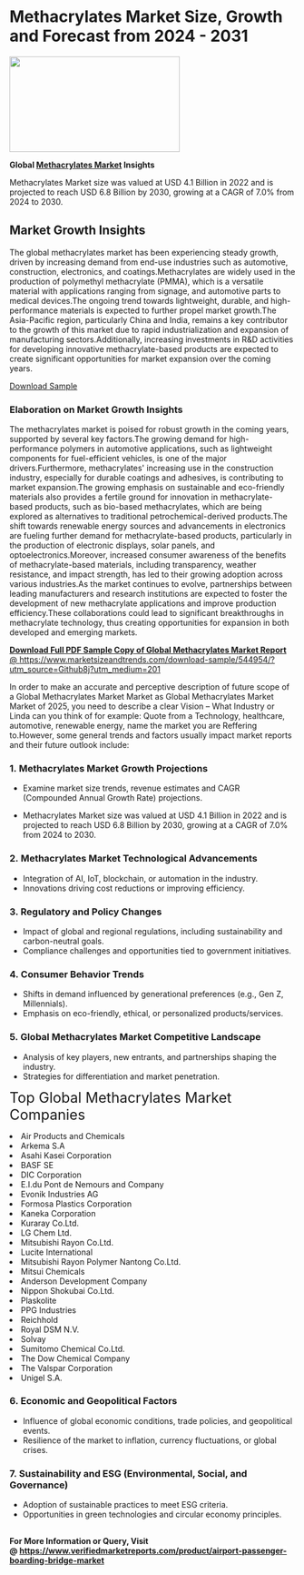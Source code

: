 <H1>Methacrylates Market Size, Growth and Forecast from 2024 - 2031</H1><img class="aligncenter size-medium wp-image-584254" src="https://thirdeyenews.in/wp-content/uploads/2024/09/Global-Market-Research-300x168.jpeg" alt="" width="300" height="168" /><p><strong>Global&nbsp;<a href="https://www.marketsizeandtrends.com/download-sample/544954/?utm_source=Github8j?utm_medium=201">Methacrylates Market</a> Insights</strong></p><p>Methacrylates Market size was valued at USD 4.1 Billion in 2022 and is projected to reach USD 6.8 Billion by 2030, growing at a CAGR of 7.0% from 2024 to 2030.</p><p><h2>Market Growth Insights</h2> The global methacrylates market has been experiencing steady growth, driven by increasing demand from end-use industries such as automotive, construction, electronics, and coatings.Methacrylates are widely used in the production of polymethyl methacrylate (PMMA), which is a versatile material with applications ranging from signage, and automotive parts to medical devices.The ongoing trend towards lightweight, durable, and high-performance materials is expected to further propel market growth.The Asia-Pacific region, particularly China and India, remains a key contributor to the growth of this market due to rapid industrialization and expansion of manufacturing sectors.Additionally, increasing investments in R&D activities for developing innovative methacrylate-based products are expected to create significant opportunities for market expansion over the coming years.<p><a href="your-sample-link.com">Download Sample</a></p> <h3>Elaboration on Market Growth Insights</h3> The methacrylates market is poised for robust growth in the coming years, supported by several key factors.The growing demand for high-performance polymers in automotive applications, such as lightweight components for fuel-efficient vehicles, is one of the major drivers.Furthermore, methacrylates' increasing use in the construction industry, especially for durable coatings and adhesives, is contributing to market expansion.The growing emphasis on sustainable and eco-friendly materials also provides a fertile ground for innovation in methacrylate-based products, such as bio-based methacrylates, which are being explored as alternatives to traditional petrochemical-derived products.The shift towards renewable energy sources and advancements in electronics are fueling further demand for methacrylate-based products, particularly in the production of electronic displays, solar panels, and optoelectronics.Moreover, increased consumer awareness of the benefits of methacrylate-based materials, including transparency, weather resistance, and impact strength, has led to their growing adoption across various industries.As the market continues to evolve, partnerships between leading manufacturers and research institutions are expected to foster the development of new methacrylate applications and improve production efficiency.These collaborations could lead to significant breakthroughs in methacrylate technology, thus creating opportunities for expansion in both developed and emerging markets.<p><a href="your-more-insights-link.com"></p><p><span class=""><strong>Download Full PDF Sample Copy of Global Methacrylates Market Report</strong> @ <a href="https://www.marketsizeandtrends.com/download-sample/544954/?utm_source=Github8j?utm_medium=201" target="_blank">https://www.marketsizeandtrends.com/download-sample/544954/?utm_source=Github8j?utm_medium=201</a></span></p><p>In order to make an accurate and perceptive description of future scope of a Global&nbsp;Methacrylates Market Market as Global&nbsp;Methacrylates Market Market of 2025, you need to describe a clear Vision &ndash; What Industry or Linda can you think of for example: Quote from a Technology, healthcare, automotive, renewable energy, name the market you are Reffering to.However, some general trends and factors usually impact market reports and their future outlook include:</p><h3>1.&nbsp;<strong>Methacrylates Market Growth Projections</strong></h3><ul><li>Examine market size trends, revenue estimates and CAGR (Compounded Annual Growth Rate) projections.</li><li><p>Methacrylates Market size was valued at USD 4.1 Billion in 2022 and is projected to reach USD 6.8 Billion by 2030, growing at a CAGR of 7.0% from 2024 to 2030.</p></li></ul><h3>2.&nbsp;<strong>Methacrylates Market Technological Advancements</strong></h3><ul><li>Integration of AI, IoT, blockchain, or automation in the industry.</li><li>Innovations driving cost reductions or improving efficiency.</li></ul><h3>3.&nbsp;<strong>Regulatory and Policy Changes</strong></h3><ul><li>Impact of global and regional regulations, including sustainability and carbon-neutral goals.</li><li>Compliance challenges and opportunities tied to government initiatives.</li></ul><h3>4.&nbsp;<strong>Consumer Behavior Trends</strong></h3><ul><li>Shifts in demand influenced by generational preferences (e.g., Gen Z, Millennials).</li><li>Emphasis on eco-friendly, ethical, or personalized products/services.</li></ul><h3>5.&nbsp;<strong>Global Methacrylates Market Competitive Landscape</strong></h3><ul><li>Analysis of key players, new entrants, and partnerships shaping the industry.</li><li>Strategies for differentiation and market penetration.</li></ul><p data-pm-slice="1 1 []"><span style="color: inherit; font-family: inherit; font-size: 25px;">Top Global Methacrylates Market Companies</span></p><div class="" data-test-id=""><p><li>Air Products and Chemicals</li><li> Arkema S.A</li><li> Asahi Kasei Corporation</li><li> BASF SE</li><li> DIC Corporation</li><li> E.I.du Pont de Nemours and Company</li><li> Evonik Industries AG</li><li> Formosa Plastics Corporation</li><li> Kaneka Corporation</li><li> Kuraray Co.Ltd.</li><li> LG Chem Ltd.</li><li> Mitsubishi Rayon Co.Ltd.</li><li> Lucite International</li><li> Mitsubishi Rayon Polymer Nantong Co.Ltd.</li><li> Mitsui Chemicals</li><li> Anderson Development Company</li><li> Nippon Shokubai Co.Ltd.</li><li> Plaskolite</li><li> PPG Industries</li><li> Reichhold</li><li> Royal DSM N.V.</li><li> Solvay</li><li> Sumitomo Chemical Co.Ltd.</li><li> The Dow Chemical Company</li><li> The Valspar Corporation</li><li> Unigel S.A.</li></p></div><h3>6.&nbsp;<strong>Economic and Geopolitical Factors</strong></h3><ul><li>Influence of global economic conditions, trade policies, and geopolitical events.</li><li>Resilience of the market to inflation, currency fluctuations, or global crises.</li></ul><h3>7.&nbsp;<strong>Sustainability and ESG (Environmental, Social, and Governance)</strong></h3><ul><li>Adoption of sustainable practices to meet ESG criteria.</li><li>Opportunities in green technologies and circular economy principles.</li></ul><h2><strong style="font-size: 14px;">For More Information or Query, Visit @&nbsp;</strong><a style="background-color: #ffffff; font-size: 14px;" href="https://www.marketsizeandtrends.com/report/methacrylates-market/" target="_blank">https://www.verifiedmarketreports.com/product/airport-passenger-boarding-bridge-market</a></h2>